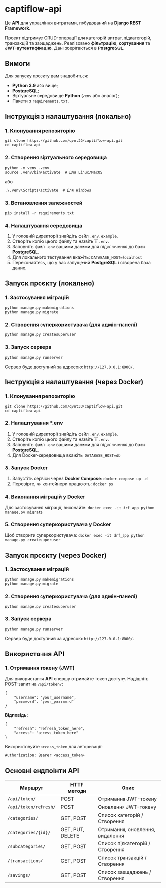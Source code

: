 # **captiflow-api**

Це **API** для управління витратами, побудований на **Django REST Framework**.

Проєкт підтримує CRUD-операції для категорій витрат, підкатегорій, транзакцій та заощаджень. Реалізовано **фільтрацію**, **сортування** та **JWT-аутентифікацію**. Дані зберігаються в **PostgreSQL**.

## **Вимоги**

Для запуску проєкту вам знадобиться:

- **Python 3.9** або вище;
- **PostgreSQL**;
- Віртуальне середовище **Python** (`venv` або аналог);
- Пакети з `requirements.txt`.

## Інструкція з налаштування (локально)

### 1. Клонування репозиторію
```
git clone https://github.com/qvnt33/captiflow-api.git
cd captiflow-api
```

### 2. Створення віртуального середовища
```
python -m venv .venv
source .venv/bin/activate  # Для Linux/MacOS
```

або

```
.\.venv\Scripts\activate  # Для Windows
```

### 3. Встановлення залежностей

```
pip install -r requirements.txt
```

### 4. Налаштування середовища

1. У головній директорії знайдіть файл `.env.example`.
2. Створіть копію цього файлу та назвіть її `.env`.
3. Заповніть файл `.env` вашими даними для підключення до бази **PostgreSQL**.
4. Для локального тестування вкажіть: `DATABASE_HOST=localhost`
5. Переконайтесь, що у вас запущений **PostgreSQL** і створена база даних.

## Запуск проєкту (локально)

### 1. Застосування міграцій

```
python manage.py makemigrations
python manage.py migrate
```
### 2. Створення суперкористувача (для адмін-панелі)


```
python manage.py createsuperuser
```

### 3. Запуск сервера

```
python manage.py runserver
```

Сервер буде доступний за адресою:
`http://127.0.0.1:8000/`.

## Інструкція з налаштування (через Docker)

### 1. Клонування репозиторію
```
git clone https://github.com/qvnt33/captiflow-api.git
cd captiflow-api
```

### 2. Налаштування *.env

1. У головній директорії знайдіть файл `.env.example`.
2. Створіть копію цього файлу та назвіть її `.env`.
3. Заповніть файл `.env` вашими даними для підключення до бази **PostgreSQL**.
4. Для Docker-середовища вкажіть: `DATABASE_HOST=db`

### 3. Запуск Docker
1.	Запустіть сервіси через **Docker Compose**: `docker-compose up -d`
2.	Перевірте, чи контейнери працюють: `docker ps`

### 4. Виконання міграцій у Docker
Для застосування міграції, виконайте: `docker exec -it drf_app python manage.py migrate`

### 5. Створення суперкористувача у Docker
Щоб створити суперкористувача: `docker exec -it drf_app python manage.py createsuperuser`


## Запуск проєкту (через Docker)

### 1. Застосування міграцій

```
python manage.py makemigrations
python manage.py migrate
```
### 2. Створення суперкористувача (для адмін-панелі)


```
python manage.py createsuperuser
```

### 3. Запуск сервера

```
python manage.py runserver
```

Сервер буде доступний за адресою:
`http://127.0.0.1:8000/`.


## Використання API

### 1. Отримання токену (JWT)

Для використання **API** спершу отримайте токен доступу. Надішліть POST-запит на `/api/token/`:

```
{
    "username": "your_username",
    "password": "your_password"
}
```

**Відповідь:**

```
{
    "refresh": "refresh_token_here",
    "access": "access_token_here"
}
```

Використовуйте `access_token` для авторизації:

```
Authorization: Bearer <access_token>
```

## Основні ендпоінти API

| Маршрут               | HTTP методи         | Опис                              |
|-----------------------|---------------------|-----------------------------------|
| `/api/token/`         | POST                | Отримання JWT-токену              |
| `/api/token/refresh/` | POST                | Оновлення JWT-токену              |
| `/categories/`        | GET, POST           | Список категорій / Створення      |
| `/categories/{id}/`   | GET, PUT, DELETE    | Отримання, оновлення, видалення   |
| `/subcategories/`     | GET, POST           | Список підкатегорій / Створення   |
| `/transactions/`      | GET, POST           | Список транзакцій / Створення     |
| `/savings/`           | GET, POST           | Список заощаджень / Створення     |
